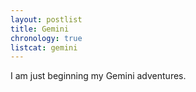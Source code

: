 ```yaml
---
layout: postlist
title: Gemini
chronology: true
listcat: gemini
---
```


I am just beginning my Gemini adventures.
